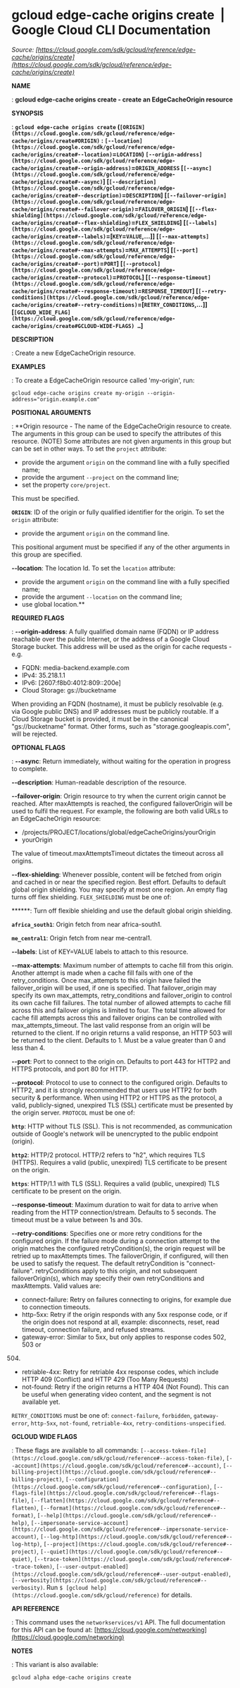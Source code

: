 # gcloud edge-cache origins create  |  Google Cloud CLI Documentation

*Source: [https://cloud.google.com/sdk/gcloud/reference/edge-cache/origins/create](https://cloud.google.com/sdk/gcloud/reference/edge-cache/origins/create)*

**NAME**

: **gcloud edge-cache origins create - create an EdgeCacheOrigin resource**

**SYNOPSIS**

: **`gcloud edge-cache origins create` (`[ORIGIN](https://cloud.google.com/sdk/gcloud/reference/edge-cache/origins/create#ORIGIN)` : `[--location](https://cloud.google.com/sdk/gcloud/reference/edge-cache/origins/create#--location)`=`LOCATION`) `[--origin-address](https://cloud.google.com/sdk/gcloud/reference/edge-cache/origins/create#--origin-address)`=`ORIGIN_ADDRESS` [`[--async](https://cloud.google.com/sdk/gcloud/reference/edge-cache/origins/create#--async)`] [`[--description](https://cloud.google.com/sdk/gcloud/reference/edge-cache/origins/create#--description)`=`DESCRIPTION`] [`[--failover-origin](https://cloud.google.com/sdk/gcloud/reference/edge-cache/origins/create#--failover-origin)`=`FAILOVER_ORIGIN`] [`[--flex-shielding](https://cloud.google.com/sdk/gcloud/reference/edge-cache/origins/create#--flex-shielding)`=`FLEX_SHIELDING`] [`[--labels](https://cloud.google.com/sdk/gcloud/reference/edge-cache/origins/create#--labels)`=[`KEY`=`VALUE`,…]] [`[--max-attempts](https://cloud.google.com/sdk/gcloud/reference/edge-cache/origins/create#--max-attempts)`=`MAX_ATTEMPTS`] [`[--port](https://cloud.google.com/sdk/gcloud/reference/edge-cache/origins/create#--port)`=`PORT`] [`[--protocol](https://cloud.google.com/sdk/gcloud/reference/edge-cache/origins/create#--protocol)`=`PROTOCOL`] [`[--response-timeout](https://cloud.google.com/sdk/gcloud/reference/edge-cache/origins/create#--response-timeout)`=`RESPONSE_TIMEOUT`] [`[--retry-conditions](https://cloud.google.com/sdk/gcloud/reference/edge-cache/origins/create#--retry-conditions)`=[`RETRY_CONDITIONS`,…]] [`[GCLOUD_WIDE_FLAG](https://cloud.google.com/sdk/gcloud/reference/edge-cache/origins/create#GCLOUD-WIDE-FLAGS) …`]**

**DESCRIPTION**

: Create a new EdgeCacheOrigin resource.

**EXAMPLES**

: To create a EdgeCacheOrigin resource called 'my-origin', run:

```
gcloud edge-cache origins create my-origin --origin-address="origin.example.com"
```

**POSITIONAL ARGUMENTS**

: **Origin resource - The name of the EdgeCacheOrigin resource to create. The
arguments in this group can be used to specify the attributes of this resource.
(NOTE) Some attributes are not given arguments in this group but can be set in
other ways.
To set the `project` attribute:

- provide the argument `origin` on the command line with a fully
specified name;
- provide the argument `--project` on the command line;
- set the property `core/project`.

This must be specified.

**`ORIGIN`**:
ID of the origin or fully qualified identifier for the origin.
To set the `origin` attribute:

- provide the argument `origin` on the command line.

This positional argument must be specified if any of the other arguments in this
group are specified.

**--location**:
The location Id.
To set the `location` attribute:

- provide the argument `origin` on the command line with a fully
specified name;
- provide the argument `--location` on the command line;
- use global location.**

**REQUIRED FLAGS**

: **--origin-address**:
A fully qualified domain name (FQDN) or IP address reachable over the public
Internet, or the address of a Google Cloud Storage bucket.
This address will be used as the origin for cache requests - e.g.

- FQDN: media-backend.example.com
- IPv4: 35.218.1.1
- IPv6: [2607:f8b0:4012:809::200e]
- Cloud Storage: gs://bucketname

When providing an FQDN (hostname), it must be publicly resolvable (e.g. via
Google public DNS) and IP addresses must be publicly routable. If a Cloud
Storage bucket is provided, it must be in the canonical "gs://bucketname"
format. Other forms, such as "storage.googleapis.com", will be rejected.

**OPTIONAL FLAGS**

: **--async**:
Return immediately, without waiting for the operation in progress to complete.

**--description**:
Human-readable description of the resource.

**--failover-origin**:
Origin resource to try when the current origin cannot be reached. After
maxAttempts is reached, the configured failoverOrigin will be used to fulfil the
request.
For example, the following are both valid URLs to an EdgeCacheOrigin resource:

- /projects/PROJECT/locations/global/edgeCacheOrigins/yourOrigin
- yourOrigin

The value of timeout.maxAttemptsTimeout dictates the timeout across all origins.

**--flex-shielding**:
Whenever possible, content will be fetched from origin and cached in or near the
specified region. Best effort.
Defaults to default global origin shielding. You may specify at most one region.
An empty flag turns off flex shielding.
`FLEX_SHIELDING` must be one of:

******:
Turn off flexible shielding and use the default global origin shielding.

**`africa_south1`**:
Origin fetch from near africa-south1.

**`me_central1`**:
Origin fetch from near me-central1.

**--labels**:
List of KEY=VALUE labels to attach to this resource.

**--max-attempts**:
Maximum number of attempts to cache fill from this origin. Another attempt is
made when a cache fill fails with one of the retry_conditions.
Once max_attempts to this origin have failed the failover_origin will be used,
if one is specified. That failover_origin may specify its own max_attempts,
retry_conditions and failover_origin to control its own cache fill failures.
The total number of allowed attempts to cache fill across this and failover
origins is limited to four. The total time allowed for cache fill attempts
across this and failover origins can be controlled with max_attempts_timeout.
The last valid response from an origin will be returned to the client. If no
origin returns a valid response, an HTTP 503 will be returned to the client.
Defaults to 1. Must be a value greater than 0 and less than 4.

**--port**:
Port to connect to the origin on. Defaults to port 443 for HTTP2 and HTTPS
protocols, and port 80 for HTTP.

**--protocol**:
Protocol to use to connect to the configured origin. Defaults to HTTP2, and it
is strongly recommended that users use HTTP2 for both security &
performance.
When using HTTP2 or HTTPS as the protocol, a valid, publicly-signed, unexpired
TLS (SSL) certificate must be presented by the origin server.
`PROTOCOL` must be one of:

**`http`**:
HTTP without TLS (SSL). This is not recommended, as communication outside of
Google's network will be unencrypted to the public endpoint (origin).

**`http2`**:
HTTP/2 protocol. HTTP/2 refers to "h2", which requires TLS (HTTPS). Requires a
valid (public, unexpired) TLS certificate to be present on the origin.

**`https`**:
HTTP/1.1 with TLS (SSL). Requires a valid (public, unexpired) TLS certificate to
be present on the origin.

**--response-timeout**:
Maximum duration to wait for data to arrive when reading from the HTTP
connection/stream.
Defaults to 5 seconds. The timeout must be a value between 1s and 30s.

**--retry-conditions**:
Specifies one or more retry conditions for the configured origin.
If the failure mode during a connection attempt to the origin matches the
configured retryCondition(s), the origin request will be retried up to
maxAttempts times. The failoverOrigin, if configured, will then be used to
satisfy the request.
The default retryCondition is "connect-failure".
retryConditions apply to this origin, and not subsequent failoverOrigin(s),
which may specify their own retryConditions and maxAttempts.
Valid values are:

- connect-failure: Retry on failures connecting to origins, for example due to
connection timeouts.
- http-5xx: Retry if the origin responds with any 5xx response code, or if the
origin does not respond at all, example: disconnects, reset, read timeout,
connection failure, and refused streams.
- gateway-error: Similar to 5xx, but only applies to response codes 502, 503 or
504.
- retriable-4xx: Retry for retriable 4xx response codes, which include HTTP 409
(Conflict) and HTTP 429 (Too Many Requests)
- not-found: Retry if the origin returns a HTTP 404 (Not Found). This can be
useful when generating video content, and the segment is not available yet.

`RETRY_CONDITIONS` must be one of:
`connect-failure`, `forbidden`,
`gateway-error`, `http-5xx`, `not-found`,
`retriable-4xx`, `retry-conditions-unspecified`.

**GCLOUD WIDE FLAGS**

: These flags are available to all commands: `[--access-token-file](https://cloud.google.com/sdk/gcloud/reference#--access-token-file)`,
`[--account](https://cloud.google.com/sdk/gcloud/reference#--account)`, `[--billing-project](https://cloud.google.com/sdk/gcloud/reference#--billing-project)`,
`[--configuration](https://cloud.google.com/sdk/gcloud/reference#--configuration)`,
`[--flags-file](https://cloud.google.com/sdk/gcloud/reference#--flags-file)`,
`[--flatten](https://cloud.google.com/sdk/gcloud/reference#--flatten)`, `[--format](https://cloud.google.com/sdk/gcloud/reference#--format)`, `[--help](https://cloud.google.com/sdk/gcloud/reference#--help)`, `[--impersonate-service-account](https://cloud.google.com/sdk/gcloud/reference#--impersonate-service-account)`,
`[--log-http](https://cloud.google.com/sdk/gcloud/reference#--log-http)`,
`[--project](https://cloud.google.com/sdk/gcloud/reference#--project)`, `[--quiet](https://cloud.google.com/sdk/gcloud/reference#--quiet)`, `[--trace-token](https://cloud.google.com/sdk/gcloud/reference#--trace-token)`, `[--user-output-enabled](https://cloud.google.com/sdk/gcloud/reference#--user-output-enabled)`,
`[--verbosity](https://cloud.google.com/sdk/gcloud/reference#--verbosity)`.
Run `$ [gcloud help](https://cloud.google.com/sdk/gcloud/reference)` for details.

**API REFERENCE**

: This command uses the `networkservices/v1` API. The full
documentation for this API can be found at: [https://cloud.google.com/networking](https://cloud.google.com/networking)

**NOTES**

: This variant is also available:

```
gcloud alpha edge-cache origins create
```